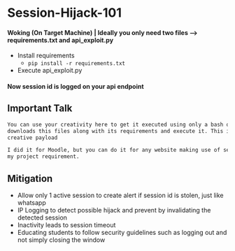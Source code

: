 # Session-Hijack-101

#### Woking (On Target Machine) | Ideally you only need two files --> requirements.txt and api_exploit.py
- Install requirements
    - `pip install -r requirements.txt`
- Execute api_exploit.py

#### Now session id is logged on your api endpoint


## Important Talk
```txt
You can use your creativity here to get it executed using only a bash or bat script, or attach it in your python project that
downloads this files along with its requirements and execute it. This is left to the hacker on how he may exploit this with his/her
creative payload
```
```txt
I did it for Moodle, but you can do it for any website making use of session id and poor security too. This is a targeted poc as per
my project requirement.
```

## Mitigation
- Allow only 1 active session to create alert if session id is stolen, just like whatsapp
- IP Logging to detect possible hijack and prevent by invalidating the detected session
- Inactivity leads to session timeout
- Educating students to follow security guidelines such as logging out and not simply closing the window